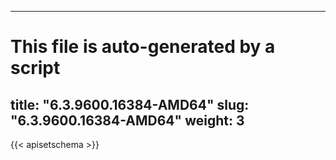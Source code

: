 
---
# This file is auto-generated by a script
title: "6.3.9600.16384-AMD64"
slug: "6.3.9600.16384-AMD64"
weight: 3
---

{{< apisetschema >}}

